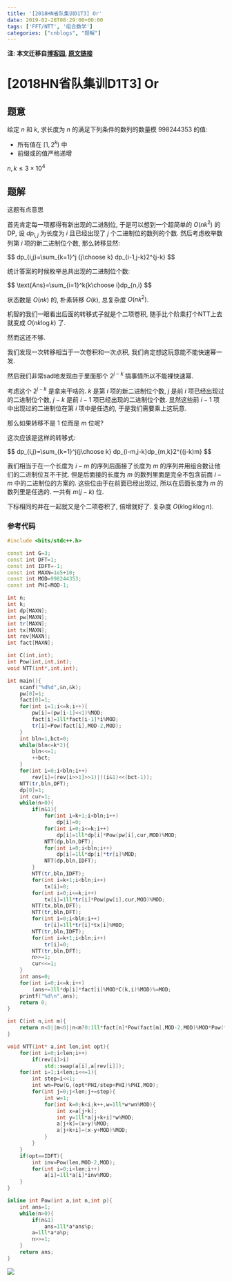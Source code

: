 ```yaml
---
title: '[2018HN省队集训D1T3] Or'
date: 2019-02-28T08:29:00+00:00
tags: ['FFT/NTT', '组合数学']
categories: ["cnblogs", "题解"]
---
```

**注: 本文迁移自[博客园](https://rvalue.cnblogs.com), [原文链接](http://www.cnblogs.com/rvalue/archive/2019/02/28/10451243.html)**

# [2018HN省队集训D1T3] Or

## 题意

给定 $n$ 和 $k$, 求长度为 $n$ 的满足下列条件的数列的数量模 $998244353$ 的值:

- 所有值在 $[1,2^k)$ 中
- 前缀或的值严格递增

$n,k\le 3\times 10^4$

## 题解

这题有点意思

首先肯定每一项都得有新出现的二进制位, 于是可以想到一个超简单的 $O(nk^2)$ 的DP, 设 $dp_{i,j}$ 为长度为 $i$ 且已经出现了 $j$ 个二进制位的数列的个数. 然后考虑枚举数列第 $i$ 项的新二进制位个数, 那么转移显然:

<div>
$$
dp_{i,j}=\sum_{k=1}^j {j\choose k} dp_{i-1,j-k}2^{j-k}
$$
</div>

统计答案的时候枚举总共出现的二进制位个数:

<div>
$$
\text{Ans}=\sum_{i=1}^k{k\choose i}dp_{n,i}
$$
</div>

状态数是 $O(nk)$ 的, 朴素转移 $O(k)$, 总复杂度 $O(nk^2)$.

机智的我们一眼看出后面的转移式子就是个二项卷积, 随手比个阶乘打个NTT上去就变成 $O(nk\log k)$ 了.

然而这还不够.

我们发现一次转移相当于一次卷积和一次点积, 我们肯定想这玩意能不能快速幂一发.

然后我们非常sad地发现由于里面那个 $2^{j-k}$ 搞事情所以不能裸快速幂.

考虑这个 $2^{j-k}$ 是拿来干啥的. $k$ 是第 $i$ 项的新二进制位个数, $j$ 是前 $i$ 项已经出现过的二进制位个数, $j-k$ 是前 $i-1$ 项已经出现的二进制位个数. 显然这些前 $i-1$ 项中出现过的二进制位在第 $i$ 项中是任选的, 于是我们需要乘上这玩意.

那么如果转移不是 $1$ 位而是 $m$ 位呢?

这次应该是这样的转移式:

<div>
$$
dp_{i,j}=\sum_{k=1}^j{j\choose k} dp_{i-m,j-k}dp_{m,k}2^{(j-k)m}
$$
</div>

我们相当于在一个长度为 $i-m$ 的序列后面接了长度为 $m$ 的序列并用组合数让他们的二进制位互不干扰. 但是后面接的长度为 $m$ 的数列里面是完全不包含前面 $i-m$ 中的二进制位的方案的. 这些位由于在前面已经出现过, 所以在后面长度为 $m$ 的数列里是任选的. 一共有 $m(j-k)$ 位.

下标相同的并在一起就又是个二项卷积了, 倍增就好了. 复杂度 $O(k \log k \log n)$.

### 参考代码

```cpp
#include <bits/stdc++.h>

const int G=3;
const int DFT=1;
const int IDFT=-1;
const int MAXN=1e5+10;
const int MOD=998244353;
const int PHI=MOD-1;

int n;
int k;
int dp[MAXN];
int pw[MAXN];
int tr[MAXN];
int tx[MAXN];
int rev[MAXN];
int fact[MAXN];

int C(int,int);
int Pow(int,int,int);
void NTT(int*,int,int);

int main(){
	scanf("%d%d",&n,&k);
	pw[0]=1;
	fact[0]=1;
	for(int i=1;i<=k;i++){
		pw[i]=(pw[i-1]<<1)%MOD;
		fact[i]=1ll*fact[i-1]*i%MOD;
		tr[i]=Pow(fact[i],MOD-2,MOD);
	}
	int bln=1,bct=0;
	while(bln<=k*2){
		bln<<=1;
		++bct;
	}
	for(int i=0;i<bln;i++)
		rev[i]=(rev[i>>1]>>1)|((i&1)<<(bct-1));
	NTT(tr,bln,DFT);
	dp[0]=1;
	int cur=1;
	while(n>0){
		if(n&1){
			for(int i=k+1;i<bln;i++)
				dp[i]=0;
			for(int i=0;i<=k;i++)
				dp[i]=1ll*dp[i]*Pow(pw[i],cur,MOD)%MOD;
			NTT(dp,bln,DFT);
			for(int i=0;i<bln;i++)
				dp[i]=1ll*dp[i]*tr[i]%MOD;
			NTT(dp,bln,IDFT);
		}
		NTT(tr,bln,IDFT);
		for(int i=k+1;i<bln;i++)
			tx[i]=0;
		for(int i=0;i<=k;i++)
			tx[i]=1ll*tr[i]*Pow(pw[i],cur,MOD)%MOD;
		NTT(tx,bln,DFT);
		NTT(tr,bln,DFT);
		for(int i=0;i<bln;i++)
			tr[i]=1ll*tr[i]*tx[i]%MOD;
		NTT(tr,bln,IDFT);
		for(int i=k+1;i<bln;i++)
			tr[i]=0;
		NTT(tr,bln,DFT);
		n>>=1;
		cur<<=1;
	}
	int ans=0;
	for(int i=0;i<=k;i++)
		(ans+=1ll*dp[i]*fact[i]%MOD*C(k,i)%MOD)%=MOD;
	printf("%d\n",ans);
	return 0;
}

int C(int n,int m){
	return n<0||m<0||n<m?0:1ll*fact[n]*Pow(fact[m],MOD-2,MOD)%MOD*Pow(fact[n-m],MOD-2,MOD)%MOD;
}

void NTT(int* a,int len,int opt){
	for(int i=0;i<len;i++)
		if(rev[i]>i)
			std::swap(a[i],a[rev[i]]);
	for(int i=1;i<len;i<<=1){
		int step=i<<1;
		int wn=Pow(G,(opt*PHI/step+PHI)%PHI,MOD);
		for(int j=0;j<len;j+=step){
			int w=1;
			for(int k=0;k<i;k++,w=1ll*w*wn%MOD){
				int x=a[j+k];
				int y=1ll*a[j+k+i]*w%MOD;
				a[j+k]=(x+y)%MOD;
				a[j+k+i]=(x-y+MOD)%MOD;
			}
		}
	}
	if(opt==IDFT){
		int inv=Pow(len,MOD-2,MOD);
		for(int i=0;i<len;i++)
			a[i]=1ll*a[i]*inv%MOD;
	}
}

inline int Pow(int a,int n,int p){
	int ans=1;
	while(n>0){
		if(n&1)
			ans=1ll*a*ans%p;
		a=1ll*a*a%p;
		n>>=1;
	}
	return ans;
}

```

![](https://i.loli.net/2018/09/02/5b8ba38843247.png)
